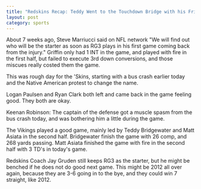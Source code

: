 ```yaml
---
title: "Redskins Recap: Teddy Went to the Touchdown Bridge with his Friend Matt Asiata"
layout: post
category: sports
---
```


About 7 weeks ago, Steve Marriucci said on NFL network "We will find out who will be the starter as soon as RG3 plays in his first game coming back from the injury." Griffin only had 1 INT in the game, and played with fire in the first half, but failed to execute 3rd down conversions, and those miscues really costed them the game.

This was rough day for the 'Skins, starting with a bus crash earlier today and the Native American protest to change the name.

Logan Paulsen and Ryan Clark both left and came back in the game feeling good. They both are okay.
<!--more-->
Keenan Robinson: The captain of the defense got a muscle spasm from the bus crash today, and was bothering him a little during the game.

The Vikings played a good game, mainly led by Teddy Bridgewater and Matt Asiata in the second half. Bridgewater finish the game with 26 comp, and 268 yards passing. Matt Asiata finished the game with fire in the second half with 3 TD's in today's game.

Redskins Coach Jay Gruden still keeps RG3 as the starter, but he might be benched if he does not do good next game. This might be 2012 all over again, because they are 3-6 going in to the bye, and they could win 7 straight,  like 2012.
